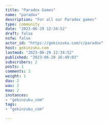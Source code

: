 ```yaml
---
title: "Paradox Games" 
name: "paradox"
description: "For all our Paradox games"
type: community
date: "2023-06-29 12:34:52"
draft: false
nsfw: false
actor_id: "https://gekinzuku.com/c/paradox"
host: gekinzuku.com
lastmod: "2023-06-29 12:34:52"
published: "2023-06-28 16:49:03"
subscribers: 2
posts: 1
comments: 2
weight: 1
dau: 2
wau: 2
mau: 2
instances:
- "gekinzuku_com"
tags: 
- "gekinzuku_com"

---
```

